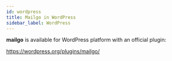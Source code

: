 ```yaml
---
id: wordpress
title: Mailgo in WordPress
sidebar_label: WordPress
---
```


**mailgo** is available for WordPress platform with an official plugin:

https://wordpress.org/plugins/mailgo/
